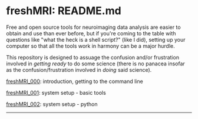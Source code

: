 freshMRI: README.md
==========

Free and open source tools for neuroimaging data analysis are easier to obtain and use than ever before, but if you're coming to the table with questions like "what the heck is a shell script?" (like I did), setting up your computer so that all the tools work in harmony can be a major hurdle.

This repository is designed to assuage the confusion and/or frustration involved in _getting ready_ to do some science (there is no panacea insofar as the confusion/frustration involved in _doing_ said science).  

[freshMRI_000](https://github.com/wem3/freshMRI/freshMRI_000.md): introduction, getting to the command line  

[freshMRI_001](https://github.com/wem3/freshMRI/freshMRI_001.md): system setup - basic tools  

[freshMRI_002](https://github.com/wem3/freshMRI/freshMRI_002.md): system setup - python  

----------
